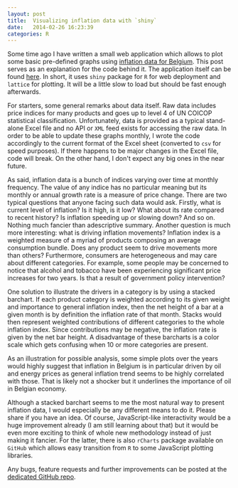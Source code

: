 ```yaml
---
layout: post
title:  Visualizing inflation data with `shiny`
date:   2014-02-26 16:23:39
categories: R
---
```


Some time ago I have written a small web application which allows to plot some basic pre-defined graphs using [inflation data for Belgium][inflation]. This post serves as an explanation for the code behind it. The application itself can be found [here][my-app]. In short, it uses `shiny` package for `R` for web deployment and `lattice` for plotting. It will be a little slow to load but should be fast enough afterwards.

For starters, some general remarks about data itself. Raw data includes price indices for many products and goes up to level 4 of UN COICOP statistical classification. Unfortunately, data is provided as a typical stand-alone Excel file and no API or `XML` feed exists for accessing the raw data. In order to be able to update these graphs monthly, I wrote the code accordingly to the current format of the Excel sheet (converted to `csv` for speed purposes). If there happens to be major changes in the Excel file, code will break. On the other hand, I don't expect any big ones in the near future.

As said, inflation data is a bunch of indices varying over time at monthly frequency. The value of any indice has no particular meaning but its monthly or annual growth rate is a measure of price change. There are two typical questions that anyone facing such data would ask. Firstly, what is current level of inflation? Is it high, is it low? What about its rate compared to recent history? Is inflation speeding up or slowing down? And so on. Nothing much fancier than adescriptive summary. Another question is much more interesting: what is driving inflation movements? Inflation index is a weighted measure of a myriad of products composing an average consumption bundle. Does any product seem to drive movements more than others? Furthermore, consumers are heterogeneous and may care about different categories. For example, some people may be concerned to notice that alcohol and tobacco have been experiencing significant price increases for two years. Is that a result of government policy intervention?

One solution to illustrate the drivers in a category is by using a stacked barchart. If each product category is weighted according to its given weight and importance to general inflation index, then the net height of a bar at a given month is by definition the inflation rate of that month. Stacks would then represent weighted contributions of different categories to the whole inflation index. Since contributions may be negative, the inflation rate is given by the net bar height. A disadvantage of these barcharts is a color scale which gets confusing when 10 or more categories are present.

As an illustration for possible analysis, some simple plots over the years would highly suggest that inflation in Belgium is in particular driven by oil and energy prices as general inflation trend seems to be highly correlated with those. That is likely not a shocker but it underlines the importance of oil in Belgian economy.

Although a stacked barchart seems to me the most natural way to present inflation data, I would especially be any different means to do it. Please share if you have an idea. Of course, JavaScript-like interactivity would be a huge improvement already (I am still learning about that) but it would be even more exciting to think of whole new methodology instead of just making it fancier. For the latter, there is also `rCharts` package available on `GitHub` which allows easy transition from `R` to some JavaScript plotting libraries.

Any bugs, feature requests and further improvements can be posted at the [dedicated GitHub repo][github].

[my-app]: http://spark.rstudio.com/rytis/inflation
[inflation]: http://statbel.fgov.be/fr/statistiques/chiffres/economie/prix_consommation/
[github]: https://github.com/rbagd/inflation
